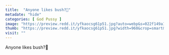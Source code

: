 ```yaml
---
title:  "Anyone likes bush?🌳"
metadate: "hide"
categories: [ God Pussy ]
image: "https://preview.redd.it/yfkaocsg61p51.jpg?auto=webp&s=022f149a1cae9bbdf3617472e94d45d5664187c0"
thumb: "https://preview.redd.it/yfkaocsg61p51.jpg?width=960&crop=smart&auto=webp&s=59d3cc790c0f918069294ff48ff8d2b23dd6c5ba"
visit: ""
---
```

Anyone likes bush?🌳
